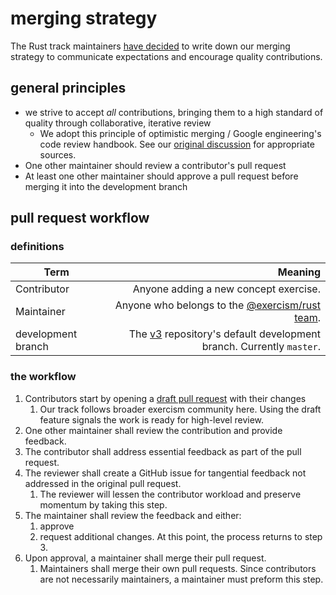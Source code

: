 # merging strategy

The Rust track maintainers [have decided](https://github.com/exercism/v3/discussions/1725#discussion-7438) to write down our merging strategy to communicate expectations and encourage quality contributions.

## general principles

- we strive to accept _all_ contributions, bringing them to a high standard of quality through collaborative, iterative review
  - We adopt this principle of optimistic merging / Google engineering's code review handbook. See our [original discussion](https://github.com/exercism/v3/discussions/1725#discussion-7438) for appropriate sources.
- One other maintainer should review a contributor's pull request
- At least one other maintainer should approve a pull request before merging it into the development branch

## pull request workflow

### definitions

| Term               |                                                                                               Meaning |
| ------------------ | ----------------------------------------------------------------------------------------------------: |
| Contributor        |                                                                  Anyone adding a new concept exercise. |
| Maintainer         |          Anyone who belongs to the [@exercism/rust team](https://github.com/orgs/exercism/teams/rust). |
| development branch | The [v3](https://github.com/exercism/v3) repository's default development branch. Currently `master`. |

### the workflow

1. Contributors start by opening a [draft pull request](https://github.blog/2019-02-14-introducing-draft-pull-requests/) with their changes
   1. Our track follows broader exercism community here. Using the draft feature signals the work is ready for high-level review.
1. One other maintainer shall review the contribution and provide feedback.
1. The contributor shall address essential feedback as part of the pull request.
1. The reviewer shall create a GitHub issue for tangential feedback not addressed in the original pull request.
   1. The reviewer will lessen the contributor workload and preserve momentum by taking this step.
1. The maintainer shall review the feedback and either:
   1. approve
   1. request additional changes. At this point, the process returns to step 3.
1. Upon approval, a maintainer shall merge their pull request.
   1. Maintainers shall merge their own pull requests. Since contributors are not necessarily maintainers, a maintainer must preform this step.
